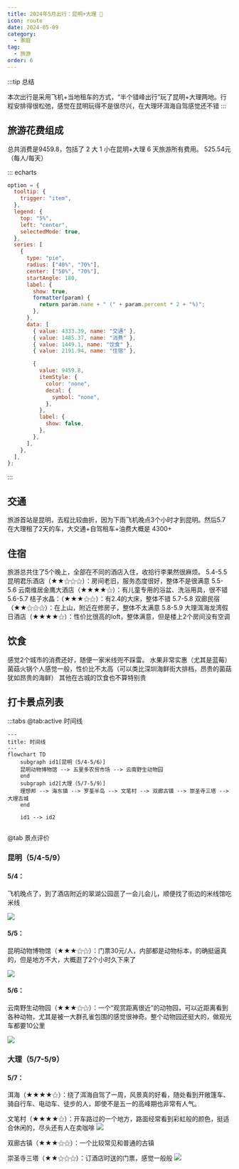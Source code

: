 ```yaml
---
title: 2024年5月出行：昆明+大理 👣
icon: route
date: 2024-05-09
category:
  - 家庭
tag:
  - 旅游
order: 6
---
```


:::tip 总结

本次出行是采用飞机+当地租车的方式，“半个错峰出行”玩了昆明+大理两地。行程安排得很松弛，感觉在昆明玩得不是很尽兴，在大理环洱海自驾感觉还不错
:::

## 旅游花费组成

总共消费是9459.8，包括了 2 大 1 小在昆明+大理 6 天旅游所有费用。
                       525.54元（每人/每天）
                    

::: echarts

```js
option = {
  tooltip: {
    trigger: "item",
  },
  legend: {
    top: "5%",
    left: "center",
    selectedMode: true,
  },
  series: [
    {
      type: "pie",
      radius: ["40%", "70%"],
      center: ["50%", "70%"],
      startAngle: 180,
      label: {
        show: true,
        formatter(param) {
          return param.name + " (" + param.percent * 2 + "%)";
        },
      },
      data: [
        { value: 4333.39, name: "交通" },
        { value: 1485.37, name: "消费" },
        { value: 1449.1, name: "饮食" },
        { value: 2191.94, name: "住宿" },

        {
          value: 9459.8,
          itemStyle: {
            color: "none",
            decal: {
              symbol: "none",
            },
          },
          label: {
            show: false,
          },
        },
      ],
    },
  ],
};
```

:::

## 交通

旅游首站是昆明，去程比较曲折，因为下雨飞机晚点3个小时才到昆明。然后5.7在大理租了2天的车，大交通+自驾租车+油费大概是 4300+

## 住宿

旅游总共住了5个晚上，全部在不同的酒店入住，收拾行李果然很麻烦。
5.4-5.5 昆明君乐酒店（★★⚝⚝⚝）：房间老旧，服务态度很好，整体不是很满意
5.5-5.6 云南维居金鹰大酒店（★★★★⚝）：有儿童专用的浴盆、洗浴用具，很不错
5.6-5.7 桔子水晶：（★★★⚝⚝）：有2.4的大床，整体不错
5.7-5.8 双廊民宿（★★⚝⚝⚝）：在上山，附近在修房子，整体不太满意
5.8-5.9 大理洱海龙湾假日酒店（★★★★⚝）：性价比很高的loft，整体满意，但是楼上2个房间没有空调

## 饮食

感觉2个城市的消费还好，随便一家米线兜不踩雷。
水果非常实惠（尤其是蓝莓）
菌菇火锅个人感觉一般，性价比不太高（可以类比深圳海鲜街大排档，昂贵的菌菇犹如昂贵的海鲜）
其他在古城的饮食也不算特别贵

## 打卡景点列表

:::tabs
@tab:active 时间线
```mermaid
---
title: 时间线
---
flowchart TD
    subgraph id1[昆明（5/4-5/6）]
    昆明动物博物馆 --> 五里多农贸市场 --> 云南野生动物园
    end
    subgraph id2[大理（5/7-5/9）]
    理想邦 --> 海东镇 --> 罗荃半岛 --> 文笔村 --> 双廊古镇 --> 崇圣寺三塔 --> 大理古城
    end
    
    id1 --> id2


```


@tab 景点评价

### 昆明（5/4-5/9）

#### 5/4：

飞机晚点了，到了酒店附近的翠湖公园逛了一会儿会儿，顺便找了街边的米线馆吃米线

![](https://ak-d.tripcdn.com/images/100a1f000001grncg2491_C_1200_800_Q70.jpg)
#### 5/5：

昆明动物博物馆（★★★⚝⚝）：门票30元/人，内部都是动物标本，的确挺逼真的，但是地方不大，大概逛了2个小时久下来了

![](https://ak-d.tripcdn.com/images/0100k120008qj6ims144A_C_1200_800_Q70.jpg)

#### 5/6：

云南野生动物园（★★★⚝⚝）：一个“观赏距离很近”的动物园，可以近距离看到各种动物，尤其是被一大群孔雀包围的感觉很神奇。整个动物园还挺大的，做观光车都要10公里

![](https://ak-d.tripcdn.com/images/0106h120008a2w380476F_C_670_376_Q70.webp)

### 大理（5/7-5/9）

#### 5/7：

洱海（★★★★⚝）：绕了洱海自驾了一周，风景真的好看，随处看到开敞篷车、骑自行车、电动车、徒步的人，即使不是五一的高峰期也非常有人气。

<VidStack 
src="https://ak-v.tripcdn.com/videos/R30ucn14x8ttpws1707A5.mp4" 
poster="https://ak-d.tripcdn.com/images/100p0h0000008s7xqA6E5_C_1200_800_Q70.jpg"
/>

文笔村（★★★★⚝）：开车路过的一个地方，路面经常看到彩虹般的颜色，挺适合休闲的，尽头还有人在卖咖啡
![](https://ak-d.tripcdn.com/images/0102v12000ax82tslB3D7_C_1200_800_Q70.jpg)

双廊古镇（★★★⚝⚝）：一个比较常见和普通的古镇

<VidStack 
src="https://ak-v.tripcdn.com/videos/R30gcn1a0dh3k7bww5D19.mp4" 
poster="https://ak-d.tripcdn.com/images/01069120008fjx3hp1920_C_1200_800_Q70.jpg"
/>

崇圣寺三塔（★★⚝⚝⚝）：订酒店时送的门票，感觉一般般
![](https://ak-d.tripcdn.com/images/10070m000000dzwraCD0F_C_1200_800_Q70.jpg)